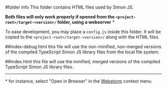 #folder info
This folder contains HTML files used by Simon JS.

**Both files will only work properly if opened from the `<project-root>/target-<version>/` folder, using a webserver** *

To ease development, you may place a `config.js` inside this folder. It will be copied to the `<project-root>/target-<version>/`
along with the HTML files.

##index-debug.html
this file will use the non-minified, non-merged versions of the compiled TypeScript Simon JS library files from the local file system.

##index.html
this file will use the minified, merged versions of the compiled TypeScript Simon JS library files.

------------------

\* for instance, select "Open in Browser" in the [Webstorm]() context menu